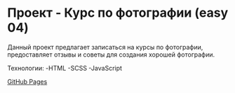 # Проект - Курс по фотографии (easy 04)

Данный проект предлагает записаться на курсы по фотографии, предоставляет отзывы
и советы для создания хорошей фотографии.

Технологии:
-HTML
-SCSS
-JavaScript

[GitHub Pages](https://ann-wi.github.io/month-of-landings-easy-04/)
